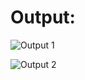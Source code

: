 # Output:

![Output 1](https://user-images.githubusercontent.com/41969044/107932446-95e38380-6fa3-11eb-8482-0f1706ccf73d.png)

![Output 2](https://user-images.githubusercontent.com/41969044/107932456-98de7400-6fa3-11eb-8bce-60b9c859ed30.png)
